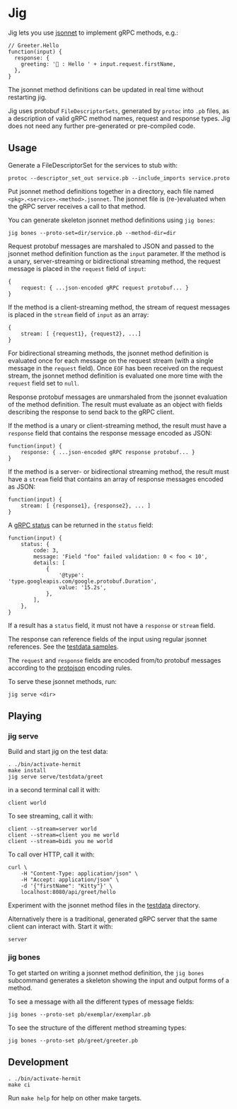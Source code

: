 # Jig

Jig lets you use [jsonnet] to implement gRPC methods, e.g.:

    // Greeter.Hello
    function(input) {
      response: {
        greeting: '💃 : Hello ' + input.request.firstName,
      },
    }

The jsonnet method definitions can be updated in real time without restarting
jig.

Jig uses protobuf `FileDescriptorSets`, generated by `protoc` into `.pb` files,
as a description of valid gRPC method names, request and response types. Jig
does not need any further pre-generated or pre-compiled code.

[jsonnet]: https://jsonnet.org


## Usage

Generate a FileDescriptorSet for the services to stub with:

    protoc --descriptor_set_out service.pb --include_imports service.proto

Put jsonnet method definitions together in a directory, each file named
`<pkg>.<service>.<method>.jsonnet`. The jsonnet file is (re-)evaluated when the
gRPC server receives a call to that method.

You can generate skeleton jsonnet method definitions using `jig bones`:

    jig bones --proto-set=dir/service.pb --method-dir=dir

Request protobuf messages are marshaled to JSON and passed to the jsonnet method
definition function as the `input` parameter. If the method is a unary,
server-streaming or bidirectional streaming method, the request message is
placed in the `request` field of `input`:

    {
        request: { ...json-encoded gRPC request protobuf... }
    }

If the method is a client-streaming method, the stream of request messages is
placed in the `stream` field of `input` as an array:

    {
        stream: [ {request1}, {request2}, ...]
    }

For bidirectional streaming methods, the jsonnet method definition is evaluated
once for each message on the request stream (with a single message in the
`request` field). Once `EOF` has been received on the request stream, the
jsonnet method definition is evaluated one more time with the `request` field
set to `null`.

Response protobuf messages are unmarshaled from the jsonnet evaluation of the
method definition. The result must evaluate as an object with fields describing
the response to send back to the gRPC client.

If the method is a unary or client-streaming method, the result must have a
`response` field that contains the response message encoded as JSON:

    function(input) {
        response: { ...json-encoded gRPC response protobuf... }
    }

If the method is a server- or bidirectional streaming method, the result must
have a `stream` field that contains an array of response messages encoded as
JSON:

    function(input) {
        stream: [ {response1}, {response2}, ... ]
    }

A [gRPC status] can be returned in the `status` field:

    function(input) {
        status: {
            code: 3,
            message: 'Field "foo" failed validation: 0 < foo < 10',
            details: [
                {
                    '@type': 'type.googleapis.com/google.protobuf.Duration',
                    value: '15.2s',
                },
            ],
        },
    }

If a result has a `status` field, it must not have a `response` or `stream`
field.

The response can reference fields of the input using regular jsonnet references.
See the [testdata samples](./serve/testdata/greet).

The `request` and `response` fields are encoded from/to protobuf messages
according to the [protojson] encoding rules.

To serve these jsonnet methods, run:

    jig serve <dir>

[gRPC status]: https://www.grpc.io/docs/guides/error/
[protojson]: https://developers.google.com/protocol-buffers/docs/proto3#json


## Playing

### jig serve

Build and start jig on the test data:

    . ./bin/activate-hermit
    make install
    jig serve serve/testdata/greet

in a second terminal call it with:

    client world

To see streaming, call it with:

    client --stream=server world
    client --stream=client you me world
    client --stream=bidi you me world

To call over HTTP, call it with:

    curl \
        -H "Content-Type: application/json" \
        -H "Accept: application/json" \
        -d '{"firstName": "Kitty"}' \
        localhost:8080/api/greet/hello

Experiment with the jsonnet method files in the [testdata](./testdata)
directory.

Alternatively there is a traditional, generated gRPC server that the same client
can interact with. Start it with:

    server

### jig bones

To get started on writing a jsonnet method definition, the `jig bones`
subcommand generates a skeleton showing the input and output forms of a method.

To see a message with all the different types of message fields:

    jig bones --proto-set pb/exemplar/exemplar.pb

To see the structure of the different method streaming types:

    jig bones --proto-set pb/greet/greeter.pb


## Development

    . ./bin/activate-hermit
    make ci

Run `make help` for help on other make targets.

